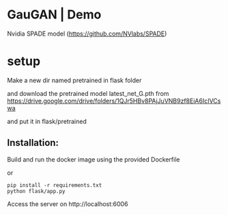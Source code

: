 # GauGAN | Demo

Nvidia SPADE model (https://github.com/NVlabs/SPADE)

# setup

Make a new dir named pretrained in flask folder

and download the pretrained model latest_net_G.pth from https://drive.google.com/drive/folders/1QJr5HBv8PAjJuVNB9zf8EiA6IcIVCswa

and put it in flask/pretrained
## Installation:

Build and run the docker image using the provided Dockerfile

or

```
pip install -r requirements.txt
python flask/app.py
```

Access the server on http://localhost:6006

